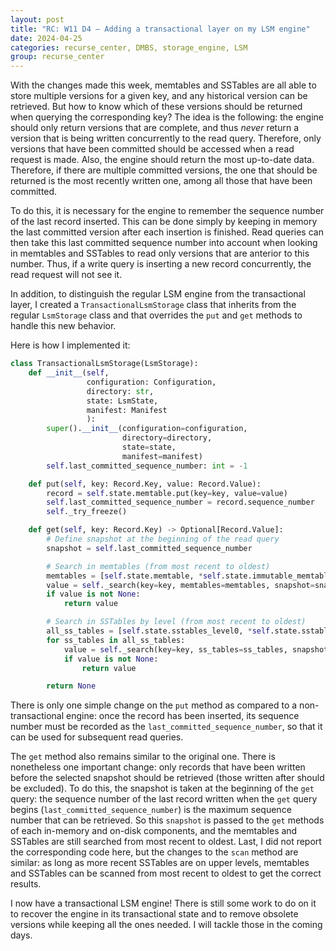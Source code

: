 ```yaml
---
layout: post
title: "RC: W11 D4 — Adding a transactional layer on my LSM engine"
date: 2024-04-25
categories: recurse_center, DMBS, storage_engine, LSM
group: recurse_center
---
```


With the changes made this week, memtables and SSTables are all able to store multiple versions for a given key,
and any historical version can be retrieved.
But how to know which of these versions should be returned when querying the corresponding key?
The idea is the following: the engine should only return versions that are complete, and thus _never_ return a version
that is being written concurrently to the read query.
Therefore, only versions that have been committed should be accessed when a read request is made.
Also, the engine should return the most up-to-date data.
Therefore, if there are multiple committed versions, the one that should be returned is the most recently written one,
among all those that have been committed.

To do this, it is necessary for the engine to remember the sequence number of the last record inserted.
This can be done simply by keeping in memory the last committed version after each insertion is finished.
Read queries can then take this last committed sequence number into account when looking in memtables and SSTables to
read only versions that are anterior to this number.
Thus, if a write query is inserting a new record concurrently, the read request will not see it.

In addition, to distinguish the regular LSM engine from the transactional layer, I created a `TransactionalLsmStorage`
class that inherits from the regular `LsmStorage` class and that overrides the `put` and `get` methods to handle this
new behavior.

Here is how I implemented it:

```python
class TransactionalLsmStorage(LsmStorage):
    def __init__(self,
                 configuration: Configuration,
                 directory: str,
                 state: LsmState,
                 manifest: Manifest
                 ):
        super().__init__(configuration=configuration,
                         directory=directory,
                         state=state,
                         manifest=manifest)
        self.last_committed_sequence_number: int = -1

    def put(self, key: Record.Key, value: Record.Value):
        record = self.state.memtable.put(key=key, value=value)
        self.last_committed_sequence_number = record.sequence_number
        self._try_freeze()

    def get(self, key: Record.Key) -> Optional[Record.Value]:
        # Define snapshot at the beginning of the read query
        snapshot = self.last_committed_sequence_number

        # Search in memtables (from most recent to oldest)
        memtables = [self.state.memtable, *self.state.immutable_memtables]
        value = self._search(key=key, memtables=memtables, snapshot=snapshot)
        if value is not None:
            return value

        # Search in SSTables by level (from most recent to oldest)
        all_ss_tables = [self.state.sstables_level0, *self.state.sstables_levels]
        for ss_tables in all_ss_tables:
            value = self._search(key=key, ss_tables=ss_tables, snapshot=snapshot)
            if value is not None:
                return value

        return None
```

There is only one simple change on the `put` method as compared to a non-transactional engine: once the record has been
inserted, its sequence number must be recorded as the `last_committed_sequence_number`, so that it can be used for
subsequent read queries.

The `get` method also remains similar to the original one.
There is nonetheless one important change: only records that have been written before the selected snapshot should be
retrieved (those written after should be excluded).
To do this, the snapshot is taken at the beginning of the `get` query: the sequence number of the last record written
when the `get` query begins (`last_committed_sequence_number`) is the maximum sequence number that can be retrieved.
So this `snapshot` is passed to the `get` methods of each in-memory and on-disk components, and the memtables and
SSTables are still searched from most recent to oldest.
Last, I did not report the corresponding code here, but the changes to the `scan` method are similar: as long as more
recent SSTables are on upper levels, memtables and SSTables can be scanned from most recent to oldest to get the correct
results.

I now have a transactional LSM engine!
There is still some work to do on it to recover the engine in its transactional state and to remove obsolete versions
while keeping all the ones needed. I will tackle those in the coming days.
